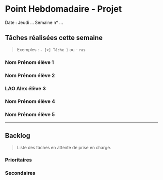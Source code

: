 # Point Hebdomadaire - Projet

Date : Jeudi ...
Semaine n° ...

## Tâches réalisées cette semaine

> Exemples : `- [x] Tâche 1` ou - `ras`

### Nom Prénom élève 1

### Nom Prénom élève 2

### LAO Alex élève 3

### Nom Prénom élève 4

### Nom Prénom élève 5

---

## Backlog

> Liste des tâches en attente de prise en charge.

### Prioritaires

### Secondaires